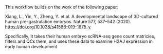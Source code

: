 This workflow builds on the work of the following paper:

Xiang, L., Yin, Y., Zheng, Y. et al. A developmental landscape of 3D-cultured human pre-gastrulation embryos. Nature 577, 537–542 (2020). https://doi.org/10.1038/s41586-019-1875-y

Specifically, it takes their human embryo scRNA-seq gene count matricies, filters and QCs them, and uses these data to examine H2AJ expression in early human development
